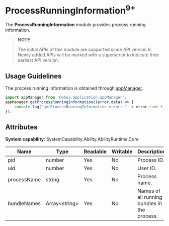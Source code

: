 # ProcessRunningInformation<sup>9+</sup>

The **ProcessRunningInformation** module provides process running information.

> **NOTE**
> 
> The initial APIs of this module are supported since API version 9. Newly added APIs will be marked with a superscript to indicate their earliest API version.

## Usage Guidelines

The process running information is obtained through [appManager](js-apis-appmanager.md#appmanagergetprocessrunninginformation9).

```js
import appManager from '@ohos.application.appManager';
appManager.getProcessRunningInformation((error,data) => { 
    console.log("getProcessRunningInformation error: "  + error.code + " data: " + JSON.stringify(data));
});
```

## Attributes

**System capability**: SystemCapability.Ability.AbilityRuntime.Core

| Name| Type| Readable| Writable| Description| 
| -------- | -------- | -------- | -------- | -------- |
| pid | number | Yes| No| Process ID.| 
| uid | number | Yes| No| User ID.| 
| processName | string | Yes| No| Process name.| 
| bundleNames | Array&lt;string&gt; | Yes| No| Names of all running bundles in the process.| 
